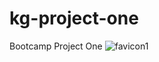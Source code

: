 # kg-project-one
Bootcamp Project One
![favicon1](https://user-images.githubusercontent.com/91439231/193499948-5e971282-6ee3-4615-b933-a393a00defb1.jpg)
